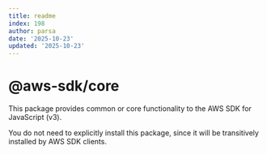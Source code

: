```yaml
---
title: readme
index: 198
author: parsa
date: '2025-10-23'
updated: '2025-10-23'
---
```

# @aws-sdk/core

This package provides common or core functionality to the AWS SDK for JavaScript (v3).

You do not need to explicitly install this package, since it will be transitively installed by AWS SDK clients.
